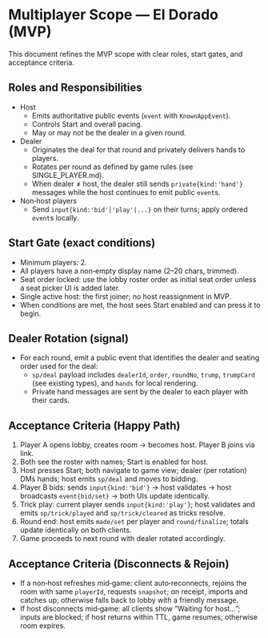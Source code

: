 # Multiplayer Scope — El Dorado (MVP)

This document refines the MVP scope with clear roles, start gates, and acceptance criteria.

## Roles and Responsibilities

- Host
  - Emits authoritative public events (`event` with `KnownAppEvent`).
  - Controls Start and overall pacing.
  - May or may not be the dealer in a given round.
- Dealer
  - Originates the deal for that round and privately delivers hands to players.
  - Rotates per round as defined by game rules (see SINGLE_PLAYER.md).
  - When dealer ≠ host, the dealer still sends `private{kind:'hand'}` messages while the host continues to emit public `event`s.
- Non‑host players
  - Send `input{kind:'bid'|'play'|...}` on their turns; apply ordered `event`s locally.

## Start Gate (exact conditions)

- Minimum players: 2.
- All players have a non‑empty display name (2–20 chars, trimmed).
- Seat order locked: use the lobby roster order as initial seat order unless a seat picker UI is added later.
- Single active host: the first joiner; no host reassignment in MVP.
- When conditions are met, the host sees Start enabled and can press it to begin.

## Dealer Rotation (signal)

- For each round, emit a public event that identifies the dealer and seating order used for the deal:
  - `sp/deal` payload includes `dealerId`, `order`, `roundNo`, `trump`, `trumpCard` (see existing types), and `hands` for local rendering.
  - Private hand messages are sent by the dealer to each player with their cards.

## Acceptance Criteria (Happy Path)

1) Player A opens lobby, creates room → becomes host. Player B joins via link.
2) Both see the roster with names; Start is enabled for host.
3) Host presses Start; both navigate to game view; dealer (per rotation) DMs hands; host emits `sp/deal` and moves to bidding.
4) Player B bids: sends `input{kind:'bid'}` → host validates → host broadcasts `event{bid/set}` → both UIs update identically.
5) Trick play: current player sends `input{kind:'play'}`; host validates and emits `sp/trick/played` and `sp/trick/cleared` as tricks resolve.
6) Round end: host emits `made/set` per player and `round/finalize`; totals update identically on both clients.
7) Game proceeds to next round with dealer rotated accordingly.

## Acceptance Criteria (Disconnects & Rejoin)

- If a non‑host refreshes mid‑game: client auto‑reconnects, rejoins the room with same `playerId`, requests `snapshot`; on receipt, imports and catches up; otherwise falls back to lobby with a friendly message.
- If host disconnects mid‑game: all clients show “Waiting for host…”; inputs are blocked; if host returns within TTL, game resumes; otherwise room expires.

